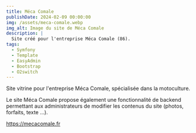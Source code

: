 ```yaml
---
title: Méca Comale
publishDate: 2024-02-09 00:00:00
img: /assets/meca-comale.webp
img_alt: Image du site de Méca Comale
description: |
  Site créé pour l'entreprise Méca Comale (86).
tags:
  - Symfony
  - Template
  - EasyAdmin
  - Bootstrap
  - O2switch
---
```


Site vitrine pour l'entreprise Méca Comale, spécialisée dans la motoculture.

Le site Méca Comale propose également une fonctionnalité de backend permettant aux administrateurs de modifier les contenus du site (photos, forfaits, texte ...).

https://mecacomale.fr
